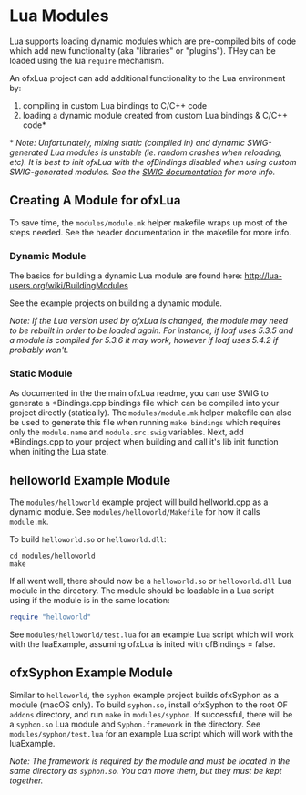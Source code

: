Lua Modules
===========

Lua supports loading dynamic modules which are pre-compiled bits of code which
add new functionality (aka "libraries" or "plugins"). THey can be loaded using
the lua `require` mechanism.

An ofxLua project can add additional functionality to the Lua environment by:

1. compiling in custom Lua bindings to C/C++ code
2. loading a dynamic module created from custom Lua bindings & C/C++ code\*

\* _Note: Unfortunately, mixing static (compiled in) and dynamic SWIG-generated Lua modules is unstable (ie. random crashes when reloading, etc). It is best to init ofxLua with the ofBindings disabled when using custom SWIG-generated modules. See the [SWIG documentation](http://swig.org/Doc4.0/Modules.html#Modules_nn4) for more info._

Creating A Module for ofxLua
----------------------------

To save time, the `modules/module.mk` helper makefile wraps up most of the steps needed. See the header documentation in the makefile for more info.

### Dynamic Module

The basics for building a dynamic Lua module are found here: http://lua-users.org/wiki/BuildingModules

See the example projects on building a dynamic module.

_Note: If the Lua version used by ofxLua is changed, the module may need to be rebuilt in order to be loaded again. For instance, if loaf uses 5.3.5 and a module is compiled for 5.3.6 it may work, however if loaf uses 5.4.2 if probably won't._

### Static Module

As documented in the the main ofxLua readme, you can use SWIG to generate a \*Bindings.cpp bindings file which can be compiled into your project directly (statically). The `modules/module.mk` helper makefile can also be used to generate this file when running `make bindings` which requires only the `module.name` and `module.src.swig` variables. Next, add \*Bindings.cpp to your project when building and call it's lib init function when initing the Lua state.

helloworld Example Module
-------------------------

The `modules/helloworld` example project will build hellworld.cpp as a dynamic module. See `modules/helloworld/Makefile` for how it calls `module.mk`.

To build `helloworld.so` or `helloworld.dll`:

~~~
cd modules/helloworld
make
~~~

If all went well, there should now be a `helloworld.so` or `helloworld.dll` Lua module in the directory. The module should be loadable in a Lua script using if the module is in the same location:

```lua
require "helloworld"
```

See `modules/helloworld/test.lua` for an example Lua script which will work with the luaExample, assuming ofxLua is inited with ofBindings = false.

ofxSyphon Example Module
------------------------

Similar to `helloworld`, the `syphon` example project builds ofxSyphon as a module (macOS only). To build `syphon.so`, install ofxSyphon to the root OF `addons` directory, and run `make` in `modules/syphon`. If successful, there will be a `syphon.so` Lua module and `Syphon.framework` in the directory. See `modules/syphon/test.lua` for an example Lua script which will work with the luaExample.

_Note: The framework is required by the module and must be located in the same directory as `syphon.so`. You can move them, but they must be kept together._

